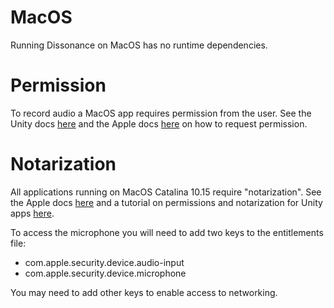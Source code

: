 # MacOS

Running Dissonance on MacOS has no runtime dependencies.

# Permission

To record audio a MacOS app requires permission from the user. See the Unity docs [here](https://docs.unity3d.com/ScriptReference/Application.RequestUserAuthorization.html) and the Apple docs [here](https://developer.apple.com/documentation/avfoundation/cameras_and_media_capture/requesting_authorization_for_media_capture_on_macos) on how to request permission.

# Notarization

All applications running on MacOS Catalina 10.15 require "notarization". See the Apple docs [here](https://developer.apple.com/documentation/xcode/notarizing_macos_software_before_distribution) and a tutorial on permissions and notarization for Unity apps [here](https://gist.github.com/dpid/270bdb6c1011fe07211edf431b2d0fe4).

To access the microphone you will need to add two keys to the entitlements file:
 - com.apple.security.device.audio-input
 - com.apple.security.device.microphone

You may need to add other keys to enable access to networking.